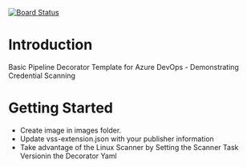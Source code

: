 [![Board Status](https://ensobyte.visualstudio.com/05555c24-c550-4bca-a5cf-05e3ca6fc112/3737645b-dcf8-4460-ac22-d52fda35fc3c/_apis/work/boardbadge/1be14b04-8fe1-4924-a99c-359e1d77a71f)](https://ensobyte.visualstudio.com/05555c24-c550-4bca-a5cf-05e3ca6fc112/_boards/board/t/3737645b-dcf8-4460-ac22-d52fda35fc3c/Microsoft.RequirementCategory)
# Introduction 
Basic Pipeline Decorator Template for Azure DevOps - Demonstrating Credential Scanning

# Getting Started
- Create image in images folder.
- Update vss-extension.json with your publisher information
- Take advantage of the Linux Scanner by Setting the Scanner Task Versionin the Decorator Yaml

